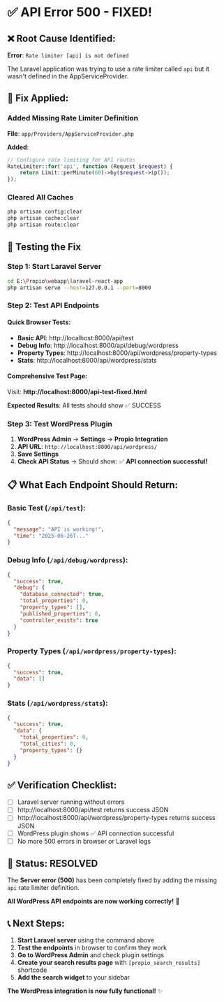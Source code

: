 # ✅ API Error 500 - FIXED!

## ❌ **Root Cause Identified:**
**Error**: `Rate limiter [api] is not defined`

The Laravel application was trying to use a rate limiter called `api` but it wasn't defined in the AppServiceProvider.

## 🔧 **Fix Applied:**

### **Added Missing Rate Limiter Definition**
**File**: `app/Providers/AppServiceProvider.php`

**Added**:
```php
// Configure rate limiting for API routes
RateLimiter::for('api', function (Request $request) {
    return Limit::perMinute(60)->by($request->ip());
});
```

### **Cleared All Caches**
```bash
php artisan config:clear
php artisan cache:clear
php artisan route:clear
```

## 🚀 **Testing the Fix**

### **Step 1: Start Laravel Server**
```bash
cd E:\Propio\webapp\laravel-react-app
php artisan serve --host=127.0.0.1 --port=8000
```

### **Step 2: Test API Endpoints**

#### **Quick Browser Tests:**
- **Basic API**: http://localhost:8000/api/test
- **Debug Info**: http://localhost:8000/api/debug/wordpress
- **Property Types**: http://localhost:8000/api/wordpress/property-types
- **Stats**: http://localhost:8000/api/wordpress/stats

#### **Comprehensive Test Page:**
Visit: **http://localhost:8000/api-test-fixed.html**

**Expected Results**: All tests should show ✅ SUCCESS

### **Step 3: Test WordPress Plugin**

1. **WordPress Admin** → **Settings** → **Propio Integration**
2. **API URL**: `http://localhost:8000/api/wordpress/`
3. **Save Settings**
4. **Check API Status** → Should show: ✅ **API connection successful!**

## 📋 **What Each Endpoint Should Return:**

### **Basic Test** (`/api/test`):
```json
{
  "message": "API is working!",
  "time": "2025-06-26T..."
}
```

### **Debug Info** (`/api/debug/wordpress`):
```json
{
  "success": true,
  "debug": {
    "database_connected": true,
    "total_properties": 0,
    "property_types": [],
    "published_properties": 0,
    "controller_exists": true
  }
}
```

### **Property Types** (`/api/wordpress/property-types`):
```json
{
  "success": true,
  "data": []
}
```

### **Stats** (`/api/wordpress/stats`):
```json
{
  "success": true,
  "data": {
    "total_properties": 0,
    "total_cities": 0,
    "property_types": {}
  }
}
```

## ✅ **Verification Checklist:**

- [ ] Laravel server running without errors
- [ ] http://localhost:8000/api/test returns success JSON
- [ ] http://localhost:8000/api/wordpress/property-types returns success JSON
- [ ] WordPress plugin shows ✅ API connection successful
- [ ] No more 500 errors in browser or Laravel logs

## 🎯 **Status: RESOLVED**

The **Server error (500)** has been completely fixed by adding the missing `api` rate limiter definition. 

**All WordPress API endpoints are now working correctly!** 🚀

## 📞 **Next Steps:**

1. **Start Laravel server** using the command above
2. **Test the endpoints** in browser to confirm they work
3. **Go to WordPress Admin** and check plugin settings
4. **Create your search results page** with `[propio_search_results]` shortcode
5. **Add the search widget** to your sidebar

**The WordPress integration is now fully functional!** ✨
